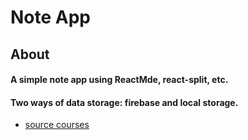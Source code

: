 # Note App 
## About 
#### A simple note app using ReactMde, react-split, etc.
#### Two ways of data storage: firebase and local storage.

- [source courses](https://scrimba.com/allcourses)
